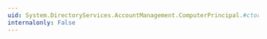```yaml
---
uid: System.DirectoryServices.AccountManagement.ComputerPrincipal.#ctor(System.DirectoryServices.AccountManagement.PrincipalContext)
internalonly: False
---
```

